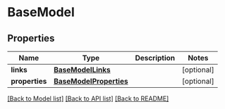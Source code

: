 # BaseModel

## Properties
Name | Type | Description | Notes
------------ | ------------- | ------------- | -------------
**links** | [**BaseModelLinks**](BaseModelLinks.md) |  | [optional] 
**properties** | [**BaseModelProperties**](BaseModelProperties.md) |  | [optional] 

[[Back to Model list]](../README.md#documentation-for-models) [[Back to API list]](../README.md#documentation-for-api-endpoints) [[Back to README]](../README.md)


